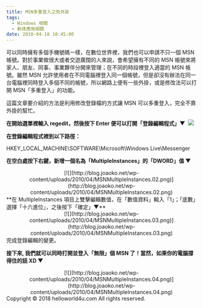 ```yaml
---
title: MSN多重登入之免外掛
tags:
  - Windows 相關
  - 軟体應用相關
date: 2010-04-18 10:45:00
---
```


可以同時擁有多個手機號碼一樣，在數位世界裡，我們也可以申請不只一個 MSN 帳號。對於事業做很大或者交遊廣闊的人來說，會希望擁有不同的 MSN 帳號來將家人、朋友、同事、事業夥伴分開來管理；在不同的時段裡登入適當的 MSN 帳號。雖然 MSN 允許使用者在不同電腦裡登入同一個帳號，但是卻沒有辦法在同一台電腦裡同時登入多個不同的帳號，所以網路上便有一些外掛，或是修改法可以打開 MSN「多重登入」的功能。

這篇文章要介紹的方法是利用修改登錄檔的方式讓 MSN 可以多重登入，完全不靠外掛的幫忙。

**在開始選單裡輸入 regedit，然後按下 Enter 便可以打開「登錄編輯程式」▼**
&nbsp;[![](http://blog.joaoko.net/wp-content/uploads/2010/04/MSNMultipleInstances.05.png)](http://blog.joaoko.net/wp-content/uploads/2010/04/MSNMultipleInstances.05.png)

**在登錄編輯程式裡到以下路徑：**

HKEY_LOCAL_MACHINE\SOFTWARE\Microsoft\Windows Live\Messenger

**在空白處按下右鍵，新增一個名為「MultipleInstances」的「DWORD」值 ▼**

<div class="separator" style="clear: both; text-align: center;">[![](http://blog.joaoko.net/wp-content/uploads/2010/04/MSNMultipleInstances.02.png)](http://blog.joaoko.net/wp-content/uploads/2010/04/MSNMultipleInstances.02.png)</div>
**在 MultipleInstances 項目上雙擊編輯數值，在「數值資料」輸入「1」；「底數」選擇「十六進位」，之後按下「確定」▼**

<div class="separator" style="clear: both; text-align: center;">[![](http://blog.joaoko.net/wp-content/uploads/2010/04/MSNMultipleInstances.03.png)](http://blog.joaoko.net/wp-content/uploads/2010/04/MSNMultipleInstances.03.png)</div>
完成登錄編輯的變更。

**接下來, 我們就可以同時打開並登入「無限」個 MSN 了！當然，如果你的電腦撐得住的話 XD ▼**

<div class="separator" style="clear: both; text-align: center;">[![](http://blog.joaoko.net/wp-content/uploads/2010/04/MSNMultipleInstances.04.png)](http://blog.joaoko.net/wp-content/uploads/2010/04/MSNMultipleInstances.04.png)</div><div class="blogger-post-footer">Copyright © 2018 helloworld4u.com All rights reserved.</div>